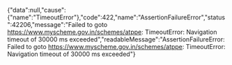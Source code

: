 {"data":null,"cause":{"name":"TimeoutError"},"code":422,"name":"AssertionFailureError","status":42206,"message":"Failed to goto https://www.myscheme.gov.in/schemes/atppe: TimeoutError: Navigation timeout of 30000 ms exceeded","readableMessage":"AssertionFailureError: Failed to goto https://www.myscheme.gov.in/schemes/atppe: TimeoutError: Navigation timeout of 30000 ms exceeded"}